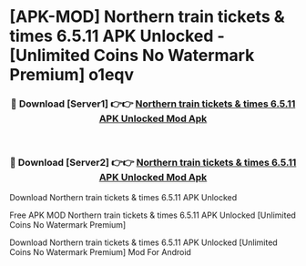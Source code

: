 # [APK-MOD] Northern train tickets & times 6.5.11 APK Unlocked - [Unlimited Coins No Watermark Premium] o1eqv



<div align="center">
<h3>🔴 Download [Server1] 👉👉 <a href="https://momento.my/?title=Northern_train_tickets_&_times_6.5.11_APK_Unlocked">Northern train tickets & times 6.5.11 APK Unlocked Mod Apk</a></h3><br>

<h3>🔴 Download [Server2] 👉👉 <a href="https://momento.my/?title=Northern_train_tickets_&_times_6.5.11_APK_Unlocked">Northern train tickets & times 6.5.11 APK Unlocked Mod Apk</a></h3>
</div>



Download Northern train tickets & times 6.5.11 APK Unlocked 

Free APK MOD Northern train tickets & times 6.5.11 APK Unlocked [Unlimited Coins No Watermark Premium]

Download Northern train tickets & times 6.5.11 APK Unlocked [Unlimited Coins No Watermark Premium] Mod For Android
